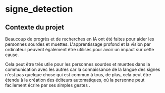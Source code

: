 # signe_detection

## Contexte du projet
Beaucoup de progrès et de recherches en IA ont été faites pour aider les personnes sourdes et muettes. L'apprentissage profond et la vision par ordinateur peuvent également être utilisés pour avoir un impact sur cette cause.

Cela peut être très utile pour les personnes sourdes et muettes dans la communication avec les autres car la connaissance de la langue des signes n'est pas quelque chose qui est commun à tous, de plus, cela peut être étendu à la création des éditeurs automatiques, où la personne peut facilement écrire par ses simples gestes .
